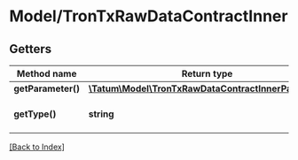 # Model/TronTxRawDataContractInner

## Getters

Method name | Return type | Description | Notes
------------ | ------------- | ------------- | -------------
**getParameter()** | [**\Tatum\Model\TronTxRawDataContractInnerParameter**](TronTxRawDataContractInnerParameter.md) |  | [optional]
**getType()** | **string** | Type of the Smart contract. | [optional]

[[Back to Index]](../index.md)
